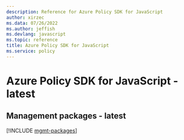 ```yaml
---
description: Reference for Azure Policy SDK for JavaScript
author: xirzec
ms.data: 07/26/2022
ms.author: jeffish
ms.devlang: javascript
ms.topic: reference
title: Azure Policy SDK for JavaScript
ms.service: policy
---
```

# Azure Policy SDK for JavaScript - latest

## Management packages - latest
[!INCLUDE [mgmt-packages](policy-mgmt-index.md)]